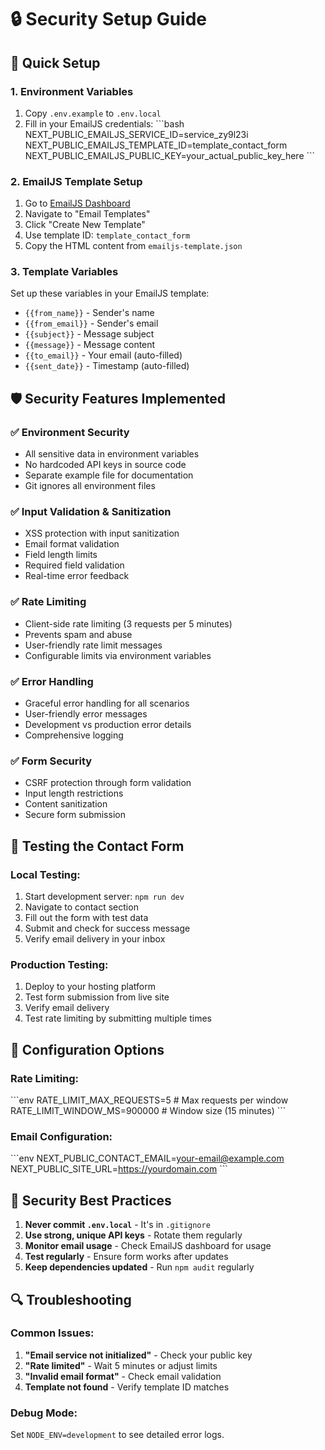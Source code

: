 # 🔒 Security Setup Guide

## 🚀 Quick Setup

### 1. Environment Variables
1. Copy `.env.example` to `.env.local`
2. Fill in your EmailJS credentials:
   \`\`\`bash
   NEXT_PUBLIC_EMAILJS_SERVICE_ID=service_zy9l23i
   NEXT_PUBLIC_EMAILJS_TEMPLATE_ID=template_contact_form
   NEXT_PUBLIC_EMAILJS_PUBLIC_KEY=your_actual_public_key_here
   \`\`\`

### 2. EmailJS Template Setup
1. Go to [EmailJS Dashboard](https://dashboard.emailjs.com/)
2. Navigate to "Email Templates"
3. Click "Create New Template"
4. Use template ID: `template_contact_form`
5. Copy the HTML content from `emailjs-template.json`

### 3. Template Variables
Set up these variables in your EmailJS template:
- `{{from_name}}` - Sender's name
- `{{from_email}}` - Sender's email  
- `{{subject}}` - Message subject
- `{{message}}` - Message content
- `{{to_email}}` - Your email (auto-filled)
- `{{sent_date}}` - Timestamp (auto-filled)

## 🛡️ Security Features Implemented

### ✅ **Environment Security**
- All sensitive data in environment variables
- No hardcoded API keys in source code
- Separate example file for documentation
- Git ignores all environment files

### ✅ **Input Validation & Sanitization**
- XSS protection with input sanitization
- Email format validation
- Field length limits
- Required field validation
- Real-time error feedback

### ✅ **Rate Limiting**
- Client-side rate limiting (3 requests per 5 minutes)
- Prevents spam and abuse
- User-friendly rate limit messages
- Configurable limits via environment variables

### ✅ **Error Handling**
- Graceful error handling for all scenarios
- User-friendly error messages
- Development vs production error details
- Comprehensive logging

### ✅ **Form Security**
- CSRF protection through form validation
- Input length restrictions
- Content sanitization
- Secure form submission

## 🧪 Testing the Contact Form

### Local Testing:
1. Start development server: `npm run dev`
2. Navigate to contact section
3. Fill out the form with test data
4. Submit and check for success message
5. Verify email delivery in your inbox

### Production Testing:
1. Deploy to your hosting platform
2. Test form submission from live site
3. Verify email delivery
4. Test rate limiting by submitting multiple times

## 🔧 Configuration Options

### Rate Limiting:
\`\`\`env
RATE_LIMIT_MAX_REQUESTS=5        # Max requests per window
RATE_LIMIT_WINDOW_MS=900000      # Window size (15 minutes)
\`\`\`

### Email Configuration:
\`\`\`env
NEXT_PUBLIC_CONTACT_EMAIL=your-email@example.com
NEXT_PUBLIC_SITE_URL=https://yourdomain.com
\`\`\`

## 🚨 Security Best Practices

1. **Never commit `.env.local`** - It's in `.gitignore`
2. **Use strong, unique API keys** - Rotate them regularly
3. **Monitor email usage** - Check EmailJS dashboard for usage
4. **Test regularly** - Ensure form works after updates
5. **Keep dependencies updated** - Run `npm audit` regularly

## 🔍 Troubleshooting

### Common Issues:
1. **"Email service not initialized"** - Check your public key
2. **"Rate limited"** - Wait 5 minutes or adjust limits
3. **"Invalid email format"** - Check email validation
4. **Template not found** - Verify template ID matches

### Debug Mode:
Set `NODE_ENV=development` to see detailed error logs.
